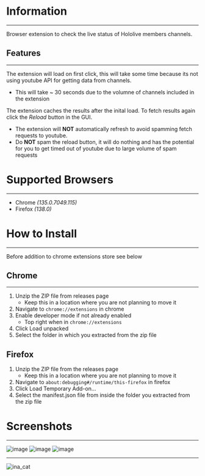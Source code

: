 # Information
---
Browser extension to check the live status of Hololive members channels.

## Features
---
The extension will load on first click, this will take some time because its not using youtube API for getting data from channels.
- This will take ~ 30 seconds due to the volumne of channels included in the extension

The extension caches the results after the inital load. To fetch results again click the *Reload* button in the GUI.
- The extension will **NOT** automatically refresh to avoid spamming fetch requests to youtube.
- Do **NOT** spam the reload button, it will do nothing and has the potential for you to get timed out of youtube due to large volume of spam requests

# Supported Browsers
---
- Chrome *(135.0.7049.115)*
- Firefox *(138.0)*

# How to Install
---
Before addition to chrome extensions store see below

## Chrome
---
1. Unzip the ZIP file from releases page
    - Keep this in a location where you are not planning to move it
2. Navigate to `chrome://extensions` in chrome
3. Enable developer mode if not already enabled
    - Top right when in `chrome://extensions`
4. Click Load unpacked
5. Select the folder in which you extracted from the zip file

## Firefox
1. Unzip the ZIP file from the releases page
    - Keep this in a location where you are not planning to move it
2. Navigate to `about:debugging#/runtime/this-firefox` in firefox
3. Click Load Temporary Add-on...
4. Select the manifest.json file from inside the folder you extracted from the zip file

# Screenshots
---
![image](https://github.com/user-attachments/assets/bbd416ad-3d76-4728-b58a-0fc4adfb9e0f)
![image](https://github.com/user-attachments/assets/8b13cdf5-ce11-436d-bec0-4221db49a793)
![image](https://github.com/user-attachments/assets/beea5996-5fb1-4704-ac5f-4cdba342b09d)


---
![ina_cat](https://github.com/user-attachments/assets/fa386eea-24f6-4774-9af9-05037caeb47b)
